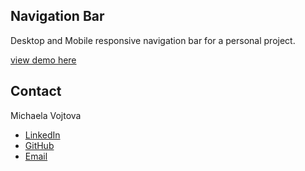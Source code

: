 ## Navigation Bar

Desktop and Mobile responsive navigation bar for a personal project.

[view demo here](https://misavojtova.github.io/navigation-bar-responsive/)

## Contact

Michaela Vojtova

- [LinkedIn](https://www.linkedin.com/in/michaela-vojtova-917782170/)
- [GitHub](https://github.com/misavojtova)
- [Email](misacastella@gmail.com)

